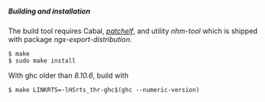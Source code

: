 ##### Building and installation

The build tool requires Cabal, [*patchelf*](https://github.com/NixOS/patchelf),
and utility *nhm-tool* which is shipped with package *ngx-export-distribution*.

```ShellSession
$ make
$ sudo make install
```

With ghc older than *8.10.6*, build with

```ShellSession
$ make LINKRTS=-lHSrts_thr-ghc$(ghc --numeric-version)
```

